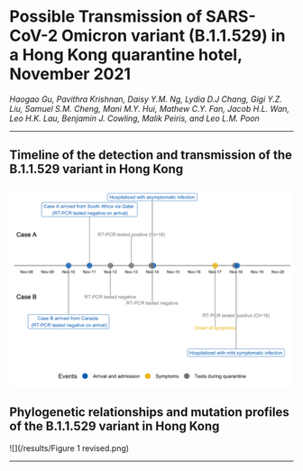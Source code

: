 # Possible Transmission of SARS-CoV-2 Omicron variant (B.1.1.529) in a Hong Kong quarantine hotel, November 2021
*Haogao Gu, Pavithra Krishnan, Daisy Y.M. Ng, Lydia D.J Chang, Gigi Y.Z. Liu, Samuel S.M. Cheng, Mani M.Y. Hui, Mathew C.Y. Fan, Jacob H.L. Wan, Leo H.K. Lau, Benjamin J. Cowling, Malik Peiris, and Leo L.M. Poon*

---

## Timeline of the detection and transmission of the B.1.1.529 variant in Hong Kong
![](/results/timeline.png)

## Phylogenetic relationships and mutation profiles of the B.1.1.529 variant in Hong Kong
![](/results/Figure 1 revised.png)

---
